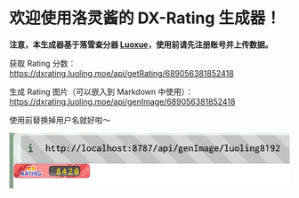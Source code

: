 <h1>欢迎使用洛灵酱的 DX-Rating 生成器！</h1>
<b>注意，本生成器基于落雪查分器 <a href="https://maimai.lxns.net/" target="_blank">Luoxue</a>，使用前请先注册账号并上传数据。</b>
<p>获取 Rating 分数：<a href="https://dxrating.luoling.moe/api/getRating/689056381852418" target="_blank">https://dxrating.luoling.moe/api/getRating/689056381852418</a></p>
<p>生成 Rating 图片（可以嵌入到 Markdown 中使用）：<a href="https://dxrating.luoling.moe/api/genImage/689056381852418" target="_blank">https://dxrating.luoling.moe/api/genImage/689056381852418</a></p>
<p>使用前替换掉用户名就好啦～</p>

![Demo](./demo.jpg)
